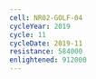 ```yaml
---
cell: NR02-GOLF-04
cycleYear: 2019
cycle: 11
cycleDate: 2019-11
resistance: 584000
enlightened: 912000
---
```

